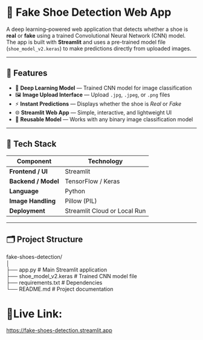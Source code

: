 # 👟 Fake Shoe Detection Web App

A deep learning–powered web application that detects whether a shoe is **real** or **fake** using a trained Convolutional Neural Network (CNN) model.  
The app is built with **Streamlit** and uses a pre-trained model file (`shoe_model_v2.keras`) to make predictions directly from uploaded images.

---

## 🚀 Features

- 🧠 **Deep Learning Model** — Trained CNN model for image classification  
- 🖼️ **Image Upload Interface** — Upload `.jpg`, `.jpeg`, or `.png` files  
- ⚡ **Instant Predictions** — Displays whether the shoe is *Real* or *Fake*  
- 🌐 **Streamlit Web App** — Simple, interactive, and lightweight UI  
- 🔁 **Reusable Model** — Works with any binary image classification model  

---

## 🧩 Tech Stack

| Component | Technology |
|------------|-------------|
| **Frontend / UI** | Streamlit |
| **Backend / Model** | TensorFlow / Keras |
| **Language** | Python |
| **Image Handling** | Pillow (PIL) |
| **Deployment** | Streamlit Cloud or Local Run |

---

## 🗂️ Project Structure

fake-shoes-detection/  
│  
├── app.py # Main Streamlit application  
├── shoe_model_v2.keras # Trained CNN model file  
├── requirements.txt # Dependencies  
└── README.md # Project documentation  

# 🔗Live Link:

https://fake-shoes-detection.streamlit.app

